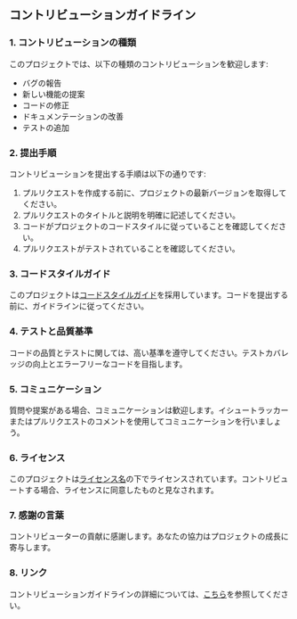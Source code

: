 ## コントリビューションガイドライン

### 1. コントリビューションの種類

このプロジェクトでは、以下の種類のコントリビューションを歓迎します:

- バグの報告
- 新しい機能の提案
- コードの修正
- ドキュメンテーションの改善
- テストの追加

### 2. 提出手順

コントリビューションを提出する手順は以下の通りです:

1. プルリクエストを作成する前に、プロジェクトの最新バージョンを取得してください。
2. プルリクエストのタイトルと説明を明確に記述してください。
3. コードがプロジェクトのコードスタイルに従っていることを確認してください。
4. プルリクエストがテストされていることを確認してください。

### 3. コードスタイルガイド

このプロジェクトは[コードスタイルガイド](https://github.com/IROpany/support_button/blob/main/CODE_OF_CONDUCT.md)を採用しています。コードを提出する前に、ガイドラインに従ってください。

### 4. テストと品質基準

コードの品質とテストに関しては、高い基準を遵守してください。テストカバレッジの向上とエラーフリーなコードを目指します。

### 5. コミュニケーション

質問や提案がある場合、コミュニケーションは歓迎します。イシュートラッカーまたはプルリクエストのコメントを使用してコミュニケーションを行いましょう。

### 6. ライセンス

このプロジェクトは[ライセンス名]の下でライセンスされています。コントリビュートする場合、ライセンスに同意したものと見なされます。

### 7. 感謝の言葉

コントリビューターの貢献に感謝します。あなたの協力はプロジェクトの成長に寄与します。

[コードスタイルガイド]: URLをここに挿入
[ライセンス名]: プロジェクトの使用しているライセンス名を挿入

### 8. リンク

コントリビューションガイドラインの詳細については、[こちら]を参照してください。

[こちら]: CONTRIBUTING.md

